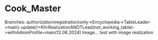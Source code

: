# Cook_Master
Branches: authorization(registration)only->Encyclopedia->TableLeader->main(-update)!=KhrRealizationANDTLead(not_working_table)->withAdminProfile=main(12.06.2024)
Image... test with image realization
